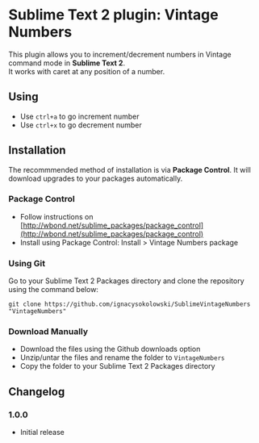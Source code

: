 Sublime Text 2 plugin: Vintage Numbers
====================================

This plugin allows you to increment/decrement numbers in Vintage command mode
in **Sublime Text 2**.  
It works with caret at any position of a number.  

Using
-----

 * Use `ctrl+a` to go increment number
 * Use `ctrl+x` to go decrement number

Installation
------------

The recommmended method of installation is via **Package Control**.
It will download upgrades to your packages automatically.

### Package Control ###

* Follow instructions on [http://wbond.net/sublime_packages/package_control](http://wbond.net/sublime_packages/package_control)
* Install using Package Control: Install > Vintage Numbers package

### Using Git ###

Go to your Sublime Text 2 Packages directory and clone the repository
using the command below:

    git clone https://github.com/ignacysokolowski/SublimeVintageNumbers "VintageNumbers"

### Download Manually ###

* Download the files using the Github downloads option
* Unzip/untar the files and rename the folder to `VintageNumbers`
* Copy the folder to your Sublime Text 2 Packages directory

Changelog
---------

### 1.0.0 ###
 * Initial release
